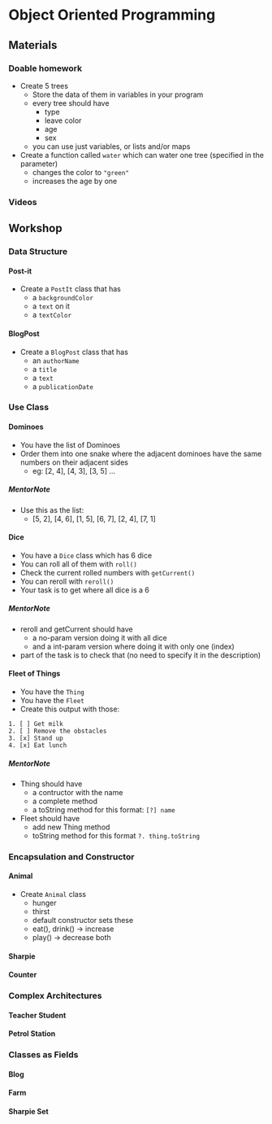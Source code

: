 # Object Oriented Programming

## Materials

### Doable homework
- Create 5 trees
  - Store the data of them in variables in your program
  - every tree should have
    - type
    - leave color
    - age
    - sex
  - you can use just variables, or lists and/or maps
- Create a function called `water` which can water one tree (specified in the parameter)
  - changes the color to `"green"`
  - increases the age by one

### Videos


## Workshop

### Data Structure

#### Post-it
- Create a `PostIt` class that has
  - a `backgroundColor`
  - a `text` on it
  - a `textColor`

#### BlogPost
- Create a `BlogPost` class that has
  - an `authorName`
  - a `title`
  - a `text`
  - a `publicationDate`

### Use Class

#### Dominoes
- You have the list of Dominoes
- Order them into one snake where the adjacent dominoes have the same numbers on their adjacent sides
  - eg: [2, 4], [4, 3], [3, 5] ...

##### MentorNote
- Use this as the list:
  - [5, 2], [4, 6], [1, 5], [6, 7], [2, 4], [7, 1]

#### Dice
- You have a `Dice` class which has 6 dice
- You can roll all of them with `roll()`
- Check the current rolled numbers with `getCurrent()`
- You can reroll with `reroll()`
- Your task is to get where all dice is a 6

##### MentorNote
- reroll and getCurrent should have
  - a no-param version doing it with all dice
  - and a int-param version where doing it with only one (index)
- part of the task is to check that (no need to specify it in the description)

#### Fleet of Things
- You have the `Thing`
- You have the `Fleet`
- Create this output with those:
```
1. [ ] Get milk
2. [ ] Remove the obstacles
3. [x] Stand up
4. [x] Eat lunch
```

##### MentorNote
- Thing should have
  - a contructor with the name
  - a complete method
  - a toString method for this format: `[?] name`
- Fleet should have
  - add new Thing method
  - toString method for this format `?. thing.toString`

### Encapsulation and Constructor

#### Animal
- Create `Animal` class
  - hunger
  - thirst
  - default constructor sets these
  - eat(), drink() -> increase
  - play() -> decrease both

#### Sharpie

#### Counter

### Complex Architectures

#### Teacher Student

#### Petrol Station

### Classes as Fields

#### Blog

#### Farm

#### Sharpie Set

